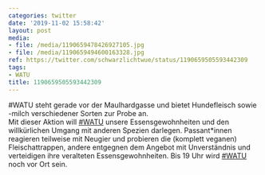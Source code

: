 ```yaml
---
categories: twitter
date: '2019-11-02 15:58:42'
layout: post
media:
- file: /media/1190659478426927105.jpg
- file: /media/1190659494600163328.jpg
ref: https://twitter.com/schwarzlichtwue/status/1190659505593442309
tags:
- WATU
title: 1190659505593442309
---
```

#WATU steht gerade vor der Maulhardgasse und bietet Hundefleisch sowie -milch verschiedener Sorten zur Probe an.  
Mit dieser Aktion will [#WATU](/t/watu) unsere Essensgewohnheiten und den willkürlichen Umgang mit anderen Spezien darlegen. 
Passant\*innen reagieren teilweise mit Neugier und probieren die (komplett veganen) Fleischattrappen, andere entgegnen dem Angebot mit Unverständnis und verteidigen ihre veralteten Essensgewohnheiten. 
Bis 19 Uhr wird [#WATU](/t/watu) noch vor Ort sein. 